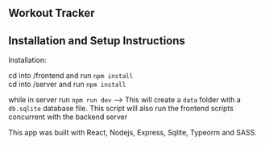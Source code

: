## Workout Tracker


## Installation and Setup Instructions

Installation:

cd into /frontend and run `npm install`  
cd into /server and run `npm install`

while in server run `npm run dev`  --> This will create a `data` folder with a `db.sqlite` database file. This script will also run the frontend scripts concurrent with the backend server

 

This app was built with React, Nodejs, Express, Sqlite, Typeorm and SASS.






